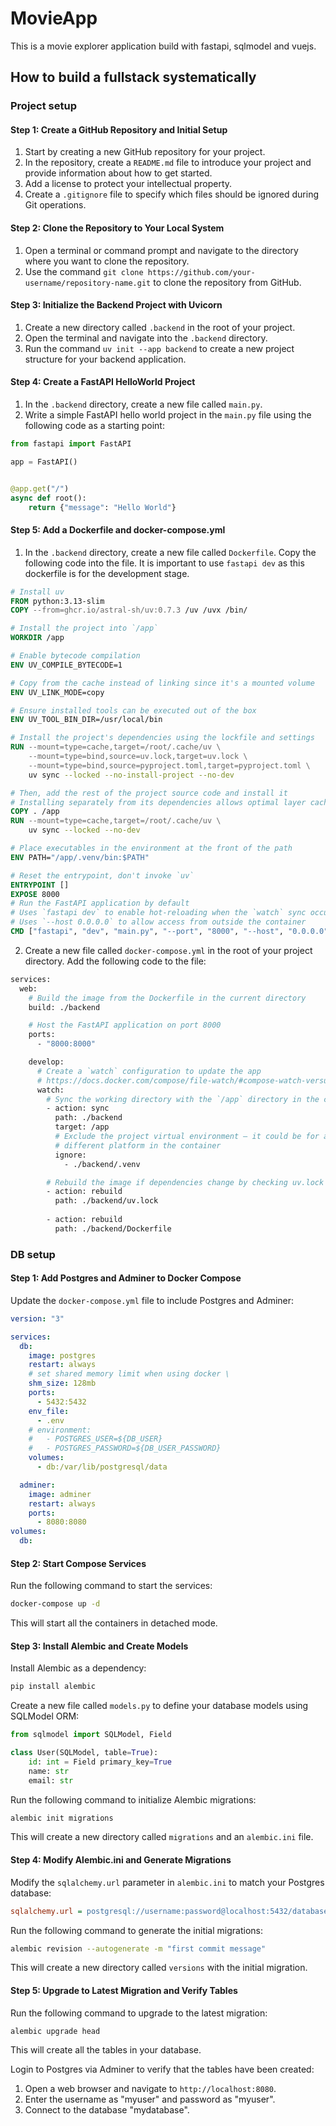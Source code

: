 # MovieApp

This is a movie explorer application build with fastapi, sqlmodel and vuejs.



## How to build a fullstack systematically

### Project setup

#### **Step 1: Create a GitHub Repository and Initial Setup**

1. Start by creating a new GitHub repository for your project.
2. In the repository, create a `README.md` file to introduce your project and provide information about how to get started.
3. Add a license to protect your intellectual property.
4. Create a `.gitignore` file to specify which files should be ignored during Git operations.

#### **Step 2: Clone the Repository to Your Local System**

1. Open a terminal or command prompt and navigate to the directory where you want to clone the repository.
2. Use the command `git clone https://github.com/your-username/repository-name.git` to clone the repository from GitHub.

#### **Step 3: Initialize the Backend Project with Uvicorn**

1. Create a new directory called `.backend` in the root of your project.
2. Open the terminal and navigate into the `.backend` directory.
3. Run the command `uv init --app backend` to create a new project structure for your backend application.

#### **Step 4: Create a FastAPI HelloWorld Project**

1. In the `.backend` directory, create a new file called `main.py`.
2. Write a simple FastAPI hello world project in the `main.py` file using the following code as a starting point:

```python
from fastapi import FastAPI

app = FastAPI()


@app.get("/")
async def root():
    return {"message": "Hello World"}
```

#### **Step 5: Add a Dockerfile and docker-compose.yml**

1. In the `.backend` directory, create a new file called `Dockerfile`. Copy the following code into the file. It is important to use `fastapi dev` as this dockerfile is for the development stage.

```dockerfile
# Install uv
FROM python:3.13-slim
COPY --from=ghcr.io/astral-sh/uv:0.7.3 /uv /uvx /bin/

# Install the project into `/app`
WORKDIR /app

# Enable bytecode compilation
ENV UV_COMPILE_BYTECODE=1

# Copy from the cache instead of linking since it's a mounted volume
ENV UV_LINK_MODE=copy

# Ensure installed tools can be executed out of the box
ENV UV_TOOL_BIN_DIR=/usr/local/bin

# Install the project's dependencies using the lockfile and settings
RUN --mount=type=cache,target=/root/.cache/uv \
    --mount=type=bind,source=uv.lock,target=uv.lock \
    --mount=type=bind,source=pyproject.toml,target=pyproject.toml \
    uv sync --locked --no-install-project --no-dev

# Then, add the rest of the project source code and install it
# Installing separately from its dependencies allows optimal layer caching
COPY . /app
RUN --mount=type=cache,target=/root/.cache/uv \
    uv sync --locked --no-dev

# Place executables in the environment at the front of the path
ENV PATH="/app/.venv/bin:$PATH"

# Reset the entrypoint, don't invoke `uv`
ENTRYPOINT []
EXPOSE 8000
# Run the FastAPI application by default
# Uses `fastapi dev` to enable hot-reloading when the `watch` sync occurs
# Uses `--host 0.0.0.0` to allow access from outside the container
CMD ["fastapi", "dev", "main.py", "--port", "8000", "--host", "0.0.0.0"]
```

2. Create a new file called `docker-compose.yml` in the root of your project directory. Add the following code to the file:

```dockerfile
services:
  web:
    # Build the image from the Dockerfile in the current directory
    build: ./backend

    # Host the FastAPI application on port 8000
    ports:
      - "8000:8000"

    develop:
      # Create a `watch` configuration to update the app
      # https://docs.docker.com/compose/file-watch/#compose-watch-versus-bind-mounts
      watch:
        # Sync the working directory with the `/app` directory in the container
        - action: sync
          path: ./backend
          target: /app
          # Exclude the project virtual environment — it could be for a
          # different platform in the container
          ignore:
            - ./backend/.venv

        # Rebuild the image if dependencies change by checking uv.lock
        - action: rebuild
          path: ./backend/uv.lock
        
        - action: rebuild
          path: ./backend/Dockerfile
```

### DB setup

#### **Step 1: Add Postgres and Adminer to Docker Compose**

Update the `docker-compose.yml` file to include Postgres and Adminer:

```yml
version: "3"

services:
  db:
    image: postgres
    restart: always
    # set shared memory limit when using docker \
    shm_size: 128mb
    ports:
      - 5432:5432
    env_file:
      - .env
    # environment:
    #   - POSTGRES_USER=${DB_USER}
    #   - POSTGRES_PASSWORD=${DB_USER_PASSWORD}
    volumes: 
      - db:/var/lib/postgresql/data

  adminer:
    image: adminer
    restart: always
    ports:
      - 8080:8080 
volumes:
  db:
```

#### **Step 2: Start Compose Services**

Run the following command to start the services:

```bash
docker-compose up -d
```

This will start all the containers in detached mode.

#### **Step 3: Install Alembic and Create Models**

Install Alembic as a dependency:

```bash
pip install alembic
```

Create a new file called `models.py` to define your database models using SQLModel ORM:

```python
from sqlmodel import SQLModel, Field

class User(SQLModel, table=True):
    id: int = Field primary_key=True
    name: str
    email: str
```

Run the following command to initialize Alembic migrations:

```bash
alembic init migrations
```

This will create a new directory called `migrations` and an `alembic.ini` file.

#### **Step 4: Modify Alembic.ini and Generate Migrations**

Modify the `sqlalchemy.url` parameter in `alembic.ini` to match your Postgres database:

```ini
sqlalchemy.url = postgresql://username:password@localhost:5432/database_name
```

Run the following command to generate the initial migrations:

```bash
alembic revision --autogenerate -m "first commit message"
```

This will create a new directory called `versions` with the initial migration.

#### **Step 5: Upgrade to Latest Migration and Verify Tables**

Run the following command to upgrade to the latest migration:

```bash
alembic upgrade head
```

This will create all the tables in your database.

Login to Postgres via Adminer to verify that the tables have been created:

1. Open a web browser and navigate to `http://localhost:8080`.
2. Enter the username as "myuser" and password as "myuser".
3. Connect to the database "mydatabase".
